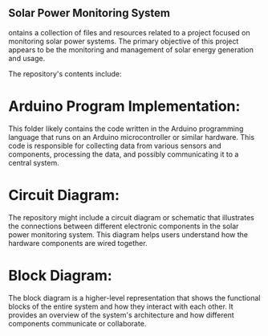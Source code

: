 ## Solar Power Monitoring System
ontains a collection of files and resources related to a project focused on monitoring solar power systems. The primary objective of this project appears to be the monitoring and management of solar energy generation and usage.

The repository's contents include:

# Arduino Program Implementation: 
This folder likely contains the code written in the Arduino programming language that runs on an Arduino microcontroller or similar hardware. This code is responsible for collecting data from various sensors and components, processing the data, and possibly communicating it to a central system.

# Circuit Diagram: 
The repository might include a circuit diagram or schematic that illustrates the connections between different electronic components in the solar power monitoring system. This diagram helps users understand how the hardware components are wired together.

# Block Diagram: 
The block diagram is a higher-level representation that shows the functional blocks of the entire system and how they interact with each other. It provides an overview of the system's architecture and how different components communicate or collaborate.


